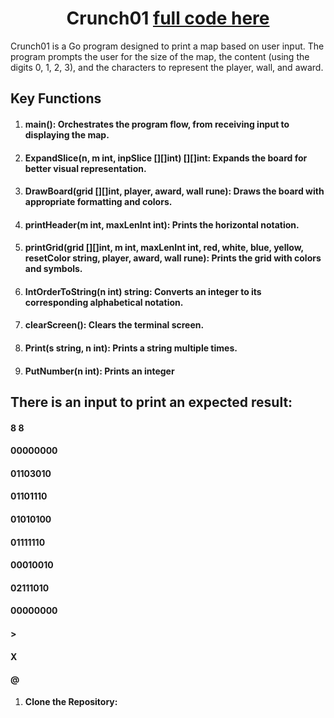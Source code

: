 <h1 align="center">Crunch01 <a href="https://platform.alem.school/git/kzhalmag/crunch01/src/branch/main/main.go" target="_blank"> full code here</a></h1>

Crunch01 is a Go program designed to print a map based on user input. The program prompts the user for the size of the map, the content (using the digits 0, 1, 2, 3), and the characters to represent the player, wall, and award. 

## Key Functions
1. #### main(): Orchestrates the program flow, from receiving input to displaying the map.
2. #### ExpandSlice(n, m int, inpSlice [][]int) [][]int: Expands the board for better visual representation.
3. #### DrawBoard(grid [][]int, player, award, wall rune): Draws the board with appropriate formatting and colors.
4. #### printHeader(m int, maxLenInt int): Prints the horizontal notation.
5. #### printGrid(grid [][]int, m int, maxLenInt int, red, white, blue, yellow, resetColor string, player, award, wall rune): Prints the grid with colors and symbols.
6. #### IntOrderToString(n int) string: Converts an integer to its corresponding alphabetical notation.
7. #### clearScreen(): Clears the terminal screen.
8. #### Print(s string, n int): Prints a string multiple times.
9. #### PutNumber(n int): Prints an integer

## There is an input to print an expected result:
#### 8 8
#### 00000000
#### 01103010
#### 01101110
#### 01010100
#### 01111110
#### 00010010
#### 02111010
#### 00000000
#### >
#### X
#### @

1. **Clone the Repository:**


